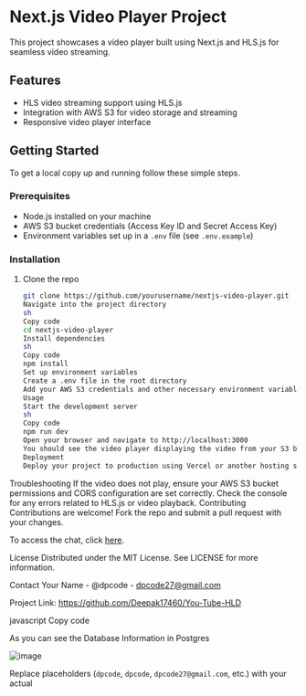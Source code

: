 # Next.js Video Player Project

This project showcases a video player built using Next.js and HLS.js for seamless video streaming.

## Features

- HLS video streaming support using HLS.js
- Integration with AWS S3 for video storage and streaming
- Responsive video player interface

## Getting Started

To get a local copy up and running follow these simple steps.

### Prerequisites

- Node.js installed on your machine
- AWS S3 bucket credentials (Access Key ID and Secret Access Key)
- Environment variables set up in a `.env` file (see `.env.example`)

### Installation

1. Clone the repo
   ```sh
   git clone https://github.com/yourusername/nextjs-video-player.git
   Navigate into the project directory
   sh
   Copy code
   cd nextjs-video-player
   Install dependencies
   sh
   Copy code
   npm install
   Set up environment variables
   Create a .env file in the root directory
   Add your AWS S3 credentials and other necessary environment variables (see .env.example)
   Usage
   Start the development server
   sh
   Copy code
   npm run dev
   Open your browser and navigate to http://localhost:3000
   You should see the video player displaying the video from your S3 bucket
   Deployment
   Deploy your project to production using Vercel or another hosting service that supports Next.js.
   ```

Troubleshooting
If the video does not play, ensure your AWS S3 bucket permissions and CORS configuration are set correctly.
Check the console for any errors related to HLS.js or video playback.
Contributing
Contributions are welcome! Fork the repo and submit a pull request with your changes.

To access the chat, click [here](https://chatgpt.com/c/7c4a1e6f-8ba7-4c68-923b-d5ed92862abb).

License
Distributed under the MIT License. See LICENSE for more information.

Contact
Your Name - @dpcode - dpcode27@gmail.com

Project Link: https://github.com/Deepak17460/You-Tube-HLD

javascript
Copy code

As you can see the Database Information in Postgres

![image](https://github.com/Deepak17460/You-Tube-HLD/assets/99780500/98e09359-60dd-4f68-9a40-cd694ef790f2)

Replace placeholders (`dpcode`, `dpcode`, `dpcode27@gmail.com`, etc.) with your actual
